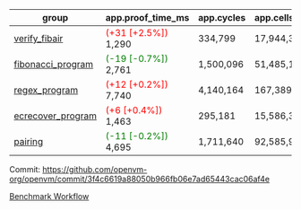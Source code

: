 | group | app.proof_time_ms | app.cycles | app.cells_used | leaf.proof_time_ms | leaf.cycles | leaf.cells_used |
| -- | -- | -- | -- | -- | -- | -- |
| [verify_fibair](https://github.com/openvm-org/openvm/blob/benchmark-results/benchmarks-pr/1426/verify_fibair-3f4c6619a88050b966fb06e7ad65443cac06af4e.md) |<span style='color: red'>(+31 [+2.5%])</span> 1,290 |  334,799 |  17,944,353 |- | - | - |
| [fibonacci_program](https://github.com/openvm-org/openvm/blob/benchmark-results/benchmarks-pr/1426/fibonacci-3f4c6619a88050b966fb06e7ad65443cac06af4e.md) |<span style='color: green'>(-19 [-0.7%])</span> 2,761 |  1,500,096 |  51,485,167 |- | - | - |
| [regex_program](https://github.com/openvm-org/openvm/blob/benchmark-results/benchmarks-pr/1426/regex-3f4c6619a88050b966fb06e7ad65443cac06af4e.md) |<span style='color: red'>(+12 [+0.2%])</span> 7,740 |  4,140,164 |  167,389,450 |- | - | - |
| [ecrecover_program](https://github.com/openvm-org/openvm/blob/benchmark-results/benchmarks-pr/1426/ecrecover-3f4c6619a88050b966fb06e7ad65443cac06af4e.md) |<span style='color: red'>(+6 [+0.4%])</span> 1,463 |  295,181 |  15,586,346 |- | - | - |
| [pairing](https://github.com/openvm-org/openvm/blob/benchmark-results/benchmarks-pr/1426/pairing-3f4c6619a88050b966fb06e7ad65443cac06af4e.md) |<span style='color: green'>(-11 [-0.2%])</span> 4,695 |  1,711,640 |  92,585,975 |- | - | - |


Commit: https://github.com/openvm-org/openvm/commit/3f4c6619a88050b966fb06e7ad65443cac06af4e

[Benchmark Workflow](https://github.com/openvm-org/openvm/actions/runs/13822375435)
